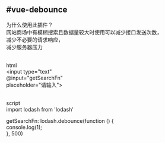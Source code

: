 #vue-debounce   
--------------

为什么使用此插件？</br>
  网站商场中有模糊搜索且数据量较大时使用可以减少接口发送次数，</br>
  减少不必要的请求响应，</br>
  减少服务器压力</br></br>
  

html</br>
  <input type="text" </br>
  @input="getSearchFn" </br>
  placeholder="请输入"></br></br>
  
script</br>
  import lodash from 'lodash'</br>
  
  getSearchFn: lodash.debounce(function () {</br>
    console.log(1);</br>
  }, 500)</br></br>
